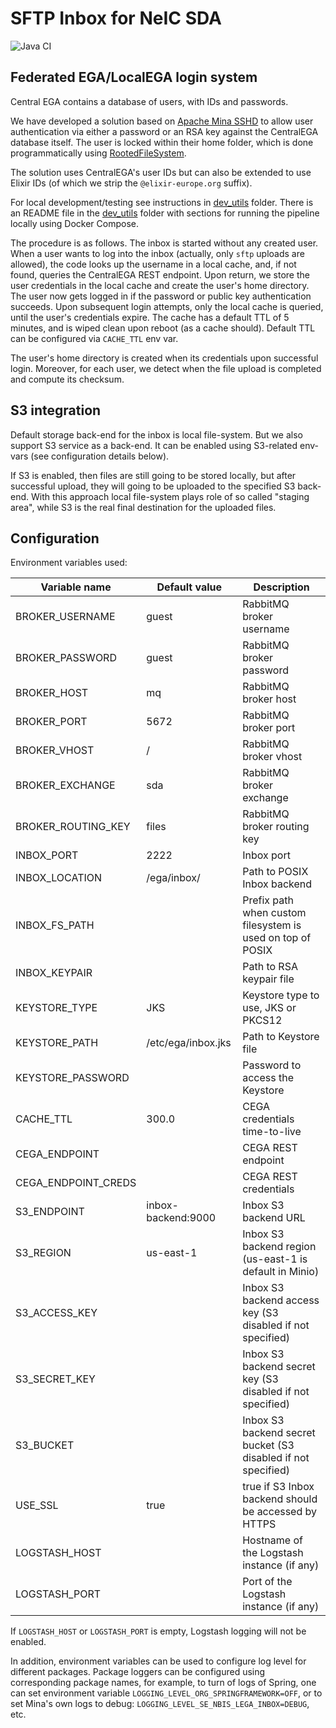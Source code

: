 # SFTP Inbox for NeIC SDA

![Java CI](https://github.com/neicnordic/sda-inbox-sftp/workflows/Java%20CI/badge.svg)

## Federated EGA/LocalEGA login system

Central EGA contains a database of users, with IDs and passwords.

We have developed a solution based on [Apache Mina SSHD](https://mina.apache.org/sshd-project/)
to allow user authentication via
either a password or an RSA key against the CentralEGA database
itself. The user is locked within their home folder, which is done programmatically using [RootedFileSystem](https://github.com/apache/mina-sshd/blob/master/sshd-core/src/main/java/org/apache/sshd/common/file/root/RootedFileSystem.java).

The solution uses CentralEGA's user IDs but can also be extended to
use Elixir IDs (of which we strip the ``@elixir-europe.org`` suffix).

For local development/testing see instructions in [dev_utils](/dev_utils) folder.
There is an README file in the [dev_utils](/dev_utils) folder with sections for running the pipeline locally using Docker Compose.

The procedure is as follows. The inbox is started without any created
user. When a user wants to log into the inbox (actually, only ``sftp``
uploads are allowed), the code looks up the username in a local
cache, and, if not found, queries the CentralEGA REST endpoint. Upon
return, we store the user credentials in the local cache and create
the user's home directory. The user now gets logged in if the password
or public key authentication succeeds. Upon subsequent login attempts,
only the local cache is queried, until the user's credentials
expire. The cache has a default TTL of 5 minutes, and is wiped clean
upon reboot (as a cache should). Default TTL can be configured via ``CACHE_TTL`` env var.

The user's home directory is created when its credentials upon successful login.
Moreover, for each user, we detect when the file upload is completed and compute its
checksum. 

## S3 integration

Default storage back-end for the inbox is local file-system. But we also support S3 service as a back-end. It can be 
enabled using S3-related env-vars (see configuration details below).

If S3 is enabled, then files are still going to be stored locally, but after successful upload, they will going to be 
uploaded to the specified S3 back-end. With this approach local file-system plays role of so called "staging area", 
while S3 is the real final destination for the uploaded files.

## Configuration

Environment variables used:


| Variable name       | Default value      | Description                                                     |
|---------------------|--------------------|-----------------------------------------------------------------|
| BROKER_USERNAME     | guest              | RabbitMQ broker username                                        |
| BROKER_PASSWORD     | guest              | RabbitMQ broker password                                        |
| BROKER_HOST         | mq                 | RabbitMQ broker host                                            |
| BROKER_PORT         | 5672               | RabbitMQ broker port                                            |
| BROKER_VHOST        | /                  | RabbitMQ broker vhost                                           |
| BROKER_EXCHANGE     | sda                | RabbitMQ broker exchange                                        |
| BROKER_ROUTING_KEY  | files              | RabbitMQ broker routing key                                     |
| INBOX_PORT          | 2222               | Inbox port                                                      |
| INBOX_LOCATION      | /ega/inbox/        | Path to POSIX Inbox backend                                     |
| INBOX_FS_PATH       |                    | Prefix path when custom filesystem is used on top of POSIX      |
| INBOX_KEYPAIR       |                    | Path to RSA keypair file                                        |
| KEYSTORE_TYPE       | JKS                | Keystore type to use, JKS or PKCS12                             |
| KEYSTORE_PATH       | /etc/ega/inbox.jks | Path to Keystore file                                           |
| KEYSTORE_PASSWORD   |                    | Password to access the Keystore                                 |
| CACHE_TTL           | 300.0              | CEGA credentials time-to-live                                   |
| CEGA_ENDPOINT       |                    | CEGA REST endpoint                                              |
| CEGA_ENDPOINT_CREDS |                    | CEGA REST credentials                                           |
| S3_ENDPOINT         | inbox-backend:9000 | Inbox S3 backend URL                                            |
| S3_REGION           | us-east-1          | Inbox S3 backend region (us-east-1 is default in Minio)         |
| S3_ACCESS_KEY       |                    | Inbox S3 backend access key (S3 disabled if not specified)      |
| S3_SECRET_KEY       |                    | Inbox S3 backend secret key (S3 disabled if not specified)      |
| S3_BUCKET           |                    | Inbox S3 backend secret bucket (S3 disabled if not specified) |
| USE_SSL             | true               | true if S3 Inbox backend should be accessed by HTTPS            |
| LOGSTASH_HOST       |                    | Hostname of the Logstash instance (if any)                      |
| LOGSTASH_PORT       |                    | Port of the Logstash instance (if any)                          |

If `LOGSTASH_HOST` or `LOGSTASH_PORT` is empty, Logstash logging will not be enabled.

In addition, environment variables can be used to configure log level for different packages. Package loggers can be configured using corresponding package names, for example, to turn of logs of Spring, one can set environment variable `LOGGING_LEVEL_ORG_SPRINGFRAMEWORK=OFF`, or to set Mina's own logs to debug: `LOGGING_LEVEL_SE_NBIS_LEGA_INBOX=DEBUG`, etc.
